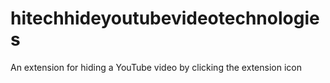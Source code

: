 # hitechhideyoutubevideotechnologies
An extension for hiding a YouTube video by clicking the extension icon
